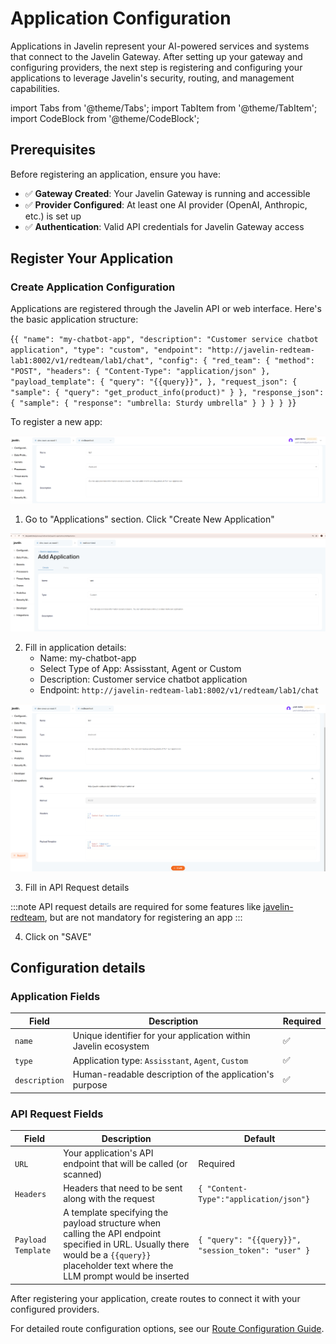 # Application Configuration

Applications in Javelin represent your AI-powered services and systems that connect to the Javelin Gateway. After setting up your gateway and configuring providers, the next step is registering and configuring your applications to leverage Javelin's security, routing, and management capabilities.

import Tabs from '@theme/Tabs';
import TabItem from '@theme/TabItem';
import CodeBlock from '@theme/CodeBlock'; 

## Prerequisites

Before registering an application, ensure you have:
- ✅ **Gateway Created**: Your Javelin Gateway is running and accessible
- ✅ **Provider Configured**: At least one AI provider (OpenAI, Anthropic, etc.) is set up
- ✅ **Authentication**: Valid API credentials for Javelin Gateway access

## Register Your Application

### Create Application Configuration

Applications are registered through the Javelin API or web interface. Here's the basic application structure:

<CodeBlock
  language="json">
  {`{
    "name": "my-chatbot-app",
    "description": "Customer service chatbot application",
    "type": "custom",
    "endpoint": "http://javelin-redteam-lab1:8002/v1/redteam/lab1/chat",
    "config": {
      "red_team": {
        "method": "POST",
        "headers": {
          "Content-Type": "application/json"
        },
        "payload_template": {
          "query": "{{query}}",
        },
        "request_json": {
          "sample": { "query": "get_product_info(product)" }
        },
        "response_json": {
          "sample": { "response": "umbrella: Sturdy umbrella" }
        }
      }
    }
  }`}
</CodeBlock>

To register a new app:

![](/img/application/CreateNewApp.png)

1. Go to "Applications" section. Click "Create New Application"

![](/img/application/AddApplication.png)
 
2. Fill in application details:
   - Name: my-chatbot-app
   - Select Type of App: Assisstant, Agent or Custom
   - Description: Customer service chatbot application
   - Endpoint: ```http://javelin-redteam-lab1:8002/v1/redteam/lab1/chat```

![](/img/application/APIRequestSection.png)

3. Fill in API Request details

:::note
API request details are required for some features like [javelin-redteam](/docs/javelin-redteam/overview.md), but are not mandatory for registering an app
:::

4. Click on "SAVE"

## Configuration details

### Application Fields

| Field | Description | Required |
|-------|-------------|----------|
| `name` | Unique identifier for your application within Javelin ecosystem | ✅ |
| `type` | Application type: `Assisstant`, `Agent`, `Custom`| ✅ |
| `description` | Human-readable description of the application's purpose | ✅ |

### API Request Fields

| Field | Description | Default |
|-------|-------------|---------|
| `URL` | Your application's API endpoint that will be called (or scanned) | Required |
| `Headers` | Headers that need to be sent along with the request | ```{ "Content-Type":"application/json"}``` |
| `Payload Template` | A template specifying the payload structure when calling the API endpoint specified in URL. Usually there would be a ```{{query}}``` placeholder text where the LLM prompt would be inserted | ```{ "query": "{{query}}", "session_token": "user" }``` |


After registering your application, create routes to connect it with your configured providers.

For detailed route configuration options, see our [Route Configuration Guide](/docs/javelin-core/routeconfiguration).

